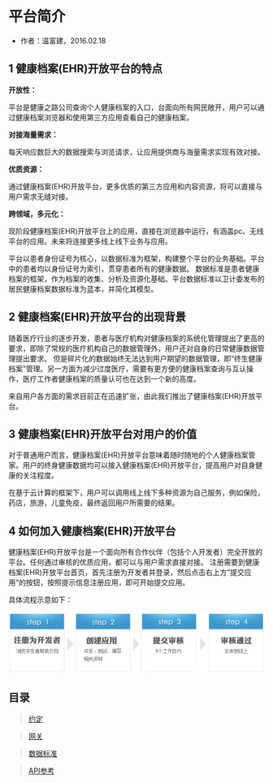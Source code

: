 平台简介
====================

- 作者：温富建，2016.02.18

1 健康档案(EHR)开放平台的特点
---------------------

**开放性：**

平台是健康之路公司查询个人健康档案的入口，台面向所有网民敞开，用户可以通过健康档案浏览器和使用第三方应用查看自己的健康档案。

**对接海量需求：**

每天响应数巨大的数据搜索与浏览请求，让应用提供商与海量需求实现有效对接。

**优质资源：**

通过健康档案(EHR)开放平台，更多优质的第三方应用和内容资源，将可以直接与用户需求无缝对接。

**跨领域，多元化：**

现阶段健康档案(EHR)开放平台上的应用，直接在浏览器中运行，有涵盖pc、无线平台的应用。未来将连接更多线上线下业务与应用。 

平台以患者身份证号为核心，以数据标准为框架，构建整个平台的业务基础。平台中的患者均以身份证号为索引，贯穿患者所有的健康数据。
数据标准是患者健康档案的框架，作为档案的收集、分析及资源化基础。平台数据标准以卫计委发布的居民健康档案数据标准为蓝本，并简化其模型。

2 健康档案(EHR)开放平台的出现背景
---------------------

随着医疗行业的逐步开发，患者与医疗机构对健康档案的系统化管理提出了更高的要求，即除了常规的医疗机构自己的数据管理外，用户还对自身的日常健康数据管理提出要求。
但是碎片化的数据始终无法达到用户期望的数据管理，即“终生健康档案”管理。另一方面为减少过度医疗，需要有更方便的健康档案查询与互认操作，医疗工作者健康档案的质量认可也在达到一个新的高度。

来自用户各方面的需求目前正在迅速扩张，由此我们推出了健康档案(EHR)开放平台。

3 健康档案(EHR)开放平台对用户的价值
---------------------

对于普通用户而言，健康档案(EHR)开放平台意味着随时随地的个人健康档案管家。用户的终身健康数据均可以接入健康档案(EHR)开放平台，提高用户对自身健康的关注程度。

在基于云计算的框架下，用户可以调用线上线下多种资源为自己服务，例如保险，药店，旅游，儿童免疫，最终返回用户所需要的结果。

4 如何加入健康档案(EHR)开放平台
---------------------

健康档案(EHR)开放平台是一个面向所有合作伙伴（包括个人开发者）完全开放的平台。任何通过审核的优质应用，都可以与用户需求直接对接。
注册需要到健康档案(EHR)开放平台首页，首先注册为开发者并登录，然后点击右上方”提交应用“的按钮，按照提示信息注册应用，即可开始提交应用。

具体流程示意如下： 

![健康档案(EHR)开放平台注册流程](../images/注册流程.jpg)

目录
------------------

> [约定](convention/index.html)

> [网关](gateway/index.html)

> [数据标准](standard/index.html)

> [API参考](api-reference/index.html)
